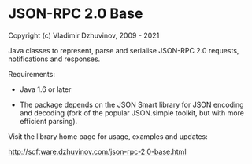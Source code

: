 # JSON-RPC 2.0 Base

Copyright (c) Vladimir Dzhuvinov, 2009 - 2021

Java classes to represent, parse and serialise JSON-RPC 2.0 requests, 
notifications and responses.

Requirements:

* Java 1.6 or later

* The package depends on the JSON Smart library for JSON encoding and decoding 
  (fork of the popular JSON.simple toolkit, but with more efficient parsing).

Visit the library home page for usage, examples and updates:

<http://software.dzhuvinov.com/json-rpc-2.0-base.html>
